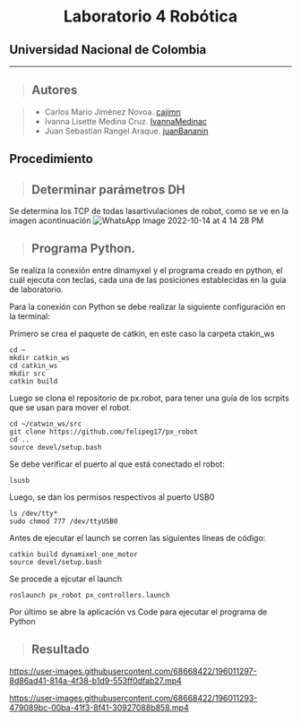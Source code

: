 <h1 align="center"> Laboratorio 4 Robótica </h1>

## Universidad Nacional de Colombia
-------------------------------------------------------------
> ## Autores

  > - Carlos Mario Jiménez Novoa. [cajimn](https://github.com/cajimn)
  > - Ivanna Lisette Medina Cruz. [IvannaMedinac](https://github.com/IvannaMedinaC)
  > - Juan Sebastian Rangel Araque. [juanBananin](https://github.com/juanBananin)


## Procedimiento

> ## Determinar parámetros DH
Se determina los TCP de todas lasartivulaciones de robot, como se ve en la imagen acontinuación
![WhatsApp Image 2022-10-14 at 4 14 28 PM](https://user-images.githubusercontent.com/68668422/196011269-9272b426-2255-4be2-a015-2875ad0d804b.jpeg)


> ## Programa Python.
Se realiza la conexión entre dinamyxel y el programa creado en python, el cuál ejecuta con teclas, cada una de las posiciones establecidas en la guía de laboratorio. 

Para la conexión con Python se debe realizar la siguiente configuración en la terminal:

Primero se crea el paquete de catkin, en este caso la carpeta ctakin_ws

```shell
cd ~
mkdir catkin_ws
cd catkin_ws
mkdir src
catkin build
```

Luego se clona el repositorio de px.robot, para tener una guía de los scrpits que se usan para mover el robot.
```shell
cd ~/catwin_ws/src
git clone https://github.com/felipeg17/px_robot
cd ..
source devel/setup.bash
```

Se debe verificar el puerto al que está conectado el robot:
```shell
lsusb
```
Luego, se dan los permisos respectivos al puerto USB0
```shell
ls /dev/tty*
sudo chmod 777 /dev/ttyUSB0
```
Antes de ejecutar el launch se corren las siguientes líneas de código:
```shell
catkin build dynamixel_one_motor
source devel/setup.bash
```
Se procede a ejcutar el launch
```shell
roslaunch px_robot px_controllers.launch
```
Por último se abre la aplicación vs Code para ejecutar el programa de Python [](scripts/prueba2.m)

> ## Resultado 





https://user-images.githubusercontent.com/68668422/196011297-8d86ad41-814a-4f38-b1d9-553ff0dfab27.mp4



https://user-images.githubusercontent.com/68668422/196011293-479089bc-00ba-41f3-8f41-30927088b858.mp4



